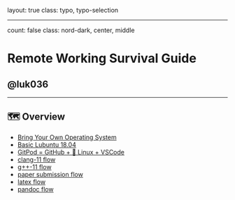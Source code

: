 layout: true
class: typo, typo-selection

---

count: false
class: nord-dark, center, middle

# Remote Working Survival Guide

## @luk036

---

## 🗺️ Overview

- [Bring Your Own Operating System](byoos.html)
- [Basic Lubuntu 18.04](lubuntu18-04.html)
- [GitPod = GitHub + 🐧 Linux + VSCode](gitpod.html)
- [clang-11 flow](clangflow.html)
- [g++-11 flow](conceptsflow.html)
- [paper submission flow](papersubmissionflow.html)
- [latex flow](latexflow.html)
- [pandoc flow](pandocFlow.html)
